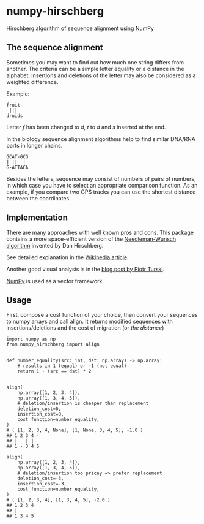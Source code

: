 # numpy-hirschberg
Hirschberg algorithm of sequence alignment using NumPy

## The sequence alignment
Sometimes you may want to find out how much one string differs from another.
The criteria can be a simple letter equality or a distance in the alphabet.
Insertions and deletions of the letter may also be considered as a weighted
difference.

Example:
```
fruit-
 |||
druids
```
Letter _f_ has been changed to _d_, _t_ to _d_ and _s_ inserted at the end.

In the biology sequence alignment algorithms help to find similar DNA/RNA parts
in longer chains.

```
GCAT-GCG
| ||  |
G-ATTACA
```

Besides the letters, sequence may consist of numbers of pairs of numbers, in which
case you have to select an appropriate comparison function. As an example, if you
compare two GPS tracks you can use the shortest distance between the coordinates.

## Implementation
There are many approaches with well known pros and cons. This package contains
a more space-efficient version of the
[Needleman-Wunsch algorithm](https://en.wikipedia.org/wiki/Needleman-Wunsch_algorithm)
invented by Dan Hirschberg.

See detailed explanation in the
[Wikipedia article](https://en.wikipedia.org/wiki/Hirschberg's_algorithm).

Another good visual analysis is in the
[blog post by Piotr Turski](http://blog.piotrturski.net/2015/04/hirschbergs-algorithm-explanation.html).

[NumPy](https://numpy.org/) is used as a vector framework.

## Usage
First, compose a cost function of your choice, then convert your sequences
to numpy arrays and call align. It returns modified sequences with insertions/deletions
and the cost of migration (or _the distance_)

```
import numpy as np
from numpy_hirschberg import align


def number_equality(src: int, dst: np.array) -> np.array:
    # results in 1 (equal) or -1 (not equal)
    return 1 - (src == dst) * 2


align(
    np.array([1, 2, 3, 4]),
    np.array([1, 3, 4, 5]),
    # deletion/insertion is cheaper than replacement
    deletion_cost=0,
    insertion_cost=0,
    cost_function=number_equality,
)
# ( [1, 2, 3, 4, None], [1, None, 3, 4, 5], -1.0 )
## 1 2 3 4 -
## |   | |
## 1 - 3 4 5

align(
    np.array([1, 2, 3, 4]),
    np.array([1, 3, 4, 5]),
    # deletion/insertion too pricey => prefer replacement
    deletion_cost=-3,
    insertion_cost=-3,
    cost_function=number_equality,
)
# ( [1, 2, 3, 4], [1, 3, 4, 5], -2.0 )
## 1 2 3 4
## |
## 1 3 4 5
```